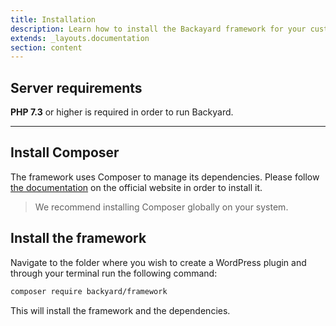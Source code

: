 ```yaml
---
title: Installation
description: Learn how to install the Backayard framework for your custom WordPress plugin.
extends: _layouts.documentation
section: content
---
```


## Server requirements

**PHP 7.3** or higher is required in order to run Backyard.

<hr/>

## Install Composer

The framework uses Composer to manage its dependencies. Please follow [the documentation](https://getcomposer.org/) on the official website in order to install it.

> We recommend installing Composer globally on your system.

## Install the framework

Navigate to the folder where you wish to create a WordPress plugin and through your terminal run the following command:

```bash
composer require backyard/framework
```

This will install the framework and the dependencies.

